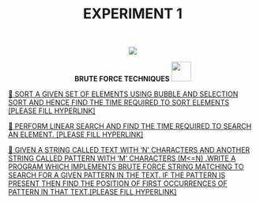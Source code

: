 <h1 align="center">EXPERIMENT 1</h1>
<!-- PROJECT LOGO -->
<br />
<p align="center">
  <a href="https://github.com/DHANOLA/CLASS-NOTIX/edit/root/SEMESTER%203/DESIGN%20AND%20ANALYSIS%20OF%20ALGORITHMS%20LAB/EXPERIMENT%201">
    <img src="https://media.giphy.com/media/xLiuPwRKGGTUACgVX0/giphy.gif" >
  </a>

  

  <p align="center">
  <b> BRUTE FORCE TECHNIQUES <img src="https://media.giphy.com/media/wH4rY2nPnEnp6/giphy.gif" width="40" height="40" /></b>
    <br />
   
  </p>
</p>



   <a href="" style="color: ">💍 SORT A GIVEN SET OF ELEMENTS USING BUBBLE AND SELECTION SORT AND HENCE FIND THE TIME REQUIRED TO SORT ELEMENTS [PLEASE FILL HYPERLINK]</a><br />
  

<a href="" style="color: ">💍 PERFORM LINEAR SEARCH AND FIND THE TIME REQUIRED TO SEARCH AN ELEMENT. [PLEASE FILL HYPERLINK]</a><br /> 

<a href="" style="color: ">💍 GIVEN A STRING CALLED TEXT WITH ‘N’ CHARACTERS AND ANOTHER STRING CALLED PATTERN WITH ‘M’ CHARACTERS (M<=N) .WRITE A PROGRAM WHICH IMPLEMENTS BRUTE FORCE STRING MATCHING TO SEARCH FOR A GIVEN PATTERN IN THE TEXT. IF THE PATTERN IS PRESENT THEN FIND THE POSITION OF FIRST OCCURRENCES OF PATTERN IN THAT TEXT.[PLEASE FILL HYPERLINK]</a><br />

 
 
 
 
 
 
 

